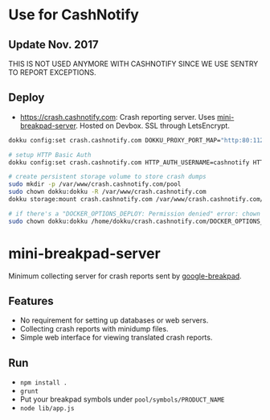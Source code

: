 # Use for CashNotify

## Update Nov. 2017

THIS IS NOT USED ANYMORE WITH CASHNOTIFY SINCE WE USE SENTRY TO REPORT EXCEPTIONS.

## Deploy

- https://crash.cashnotify.com: Crash reporting server. Uses [mini-breakpad-server](https://github.com/julienma/mini-breakpad-server). Hosted on Devbox. SSL through LetsEncrypt.

```bash
dokku config:set crash.cashnotify.com DOKKU_PROXY_PORT_MAP="http:80:1127 https:443:1127"

# setup HTTP Basic Auth
dokku config:set crash.cashnotify.com HTTP_AUTH_USERNAME=cashnotify HTTP_AUTH_PASSWORD=aVeryLongPasswordStoredIn1P

# create persistent storage volume to store crash dumps
sudo mkdir -p /var/www/crash.cashnotify.com/pool
sudo chown dokku:dokku -R /var/www/crash.cashnotify.com
dokku storage:mount crash.cashnotify.com /var/www/crash.cashnotify.com/pool/:/app/pool

# if there's a "DOCKER_OPTIONS_DEPLOY: Permission denied" error: chown and retry "dokku storage:mount ..."
sudo chown dokku:dokku /home/dokku/crash.cashnotify.com/DOCKER_OPTIONS_DEPLOY
```

# mini-breakpad-server

Minimum collecting server for crash reports sent by
[google-breakpad](https://code.google.com/p/google-breakpad/).


## Features

* No requirement for setting up databases or web servers.
* Collecting crash reports with minidump files.
* Simple web interface for viewing translated crash reports.

## Run

* `npm install .`
* `grunt`
* Put your breakpad symbols under `pool/symbols/PRODUCT_NAME`
* `node lib/app.js`
